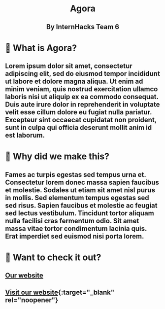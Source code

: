 <h1 align="center">
  Agora
</h1>
<h2 align="center">
  By InternHacks Team 6
</h2>

# 🌱 What is Agora?
## Lorem ipsum dolor sit amet, consectetur adipiscing elit, sed do eiusmod tempor incididunt ut labore et dolore magna aliqua. Ut enim ad minim veniam, quis nostrud exercitation ullamco laboris nisi ut aliquip ex ea commodo consequat. Duis aute irure dolor in reprehenderit in voluptate velit esse cillum dolore eu fugiat nulla pariatur. Excepteur sint occaecat cupidatat non proident, sunt in culpa qui officia deserunt mollit anim id est laborum.

# 🌱 Why did we make this?
## Fames ac turpis egestas sed tempus urna et. Consectetur lorem donec massa sapien faucibus et molestie. Sodales ut etiam sit amet nisl purus in mollis. Sed elementum tempus egestas sed sed risus. Sapien faucibus et molestie ac feugiat sed lectus vestibulum. Tincidunt tortor aliquam nulla facilisi cras fermentum odio. Sit amet massa vitae tortor condimentum lacinia quis. Erat imperdiet sed euismod nisi porta lorem.

# 🌱 Want to check it out?
## [Our website](https://www.google.com/search?q=Agora)
## [Visit our website](https://www.google.com/search?q=Agora){:target="_blank" rel="noopener"}